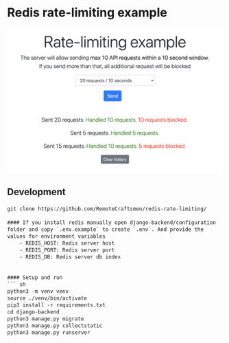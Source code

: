 # Redis rate-limiting example

![alt text](https://github.com/RemoteCraftsmen/redis-rate-limiting/blob/main/preview.png?raw=true)

## Development

```
git clone https://github.com/RemoteCraftsmen/redis-rate-limiting/

#### If you install redis manually open django-backend/configuration folder and copy `.env.example` to create `.env`. And provide the values for environment variables
    - REDIS_HOST: Redis server host
    - REDIS_PORT: Redis server port
    - REDIS_DB: Redis server db index


#### Setup and run 
``` sh
python3 -m venv venv
source ./venv/bin/activate
pip3 install -r requirements.txt
cd django-backend
python3 manage.py migrate
python3 manage.py collectstatic
python3 manage.py runserver

```

